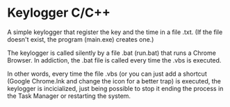 # Keylogger C/C++

A simple keylogger that register the key and the time in a file .txt. (If the file doesn't exist, the program (main.exe) creates one.)

The keylogger is called silently by a file .bat (run.bat) that runs a Chrome Browser. 
In addiction, the .bat file is called every time the .vbs is executed. 

In other words, every time the file .vbs (or you can just add a shortcut (Google Chrome.lnk and change the icon for a better trap) is executed, the keylogger is incicialized, just being possible to stop it ending the process in the Task Manager or restarting the system. 
